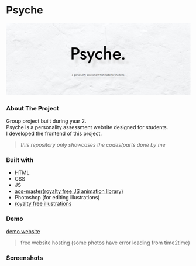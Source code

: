 # Psyche
![psyche logo](logo.png)
### About The Project
Group project built during year 2. <br/>
Psyche is a personality assessment website designed for students.<br/>
I developed the frontend of this project.
> *this repository only showcases the codes/parts done by me*
### Built with
- HTML
- CSS
- JS
- [aos-master(royalty free JS animation library)](https://michalsnik.github.io/aos/)
- Photoshop (for editing illustrations)
- [royalty free illustrations](https://www.freepik.com/author/macrovector)
### Demo
[demo website](https://lighted-headquarter.000webhostapp.com/)
> free website hosting (some photos have error loading from time2time)
### Screenshots
